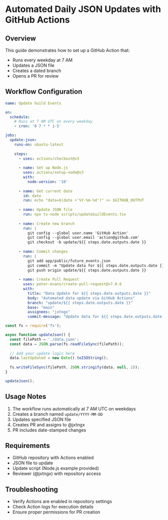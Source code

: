 # Automated Daily JSON Updates with GitHub Actions

## Overview
This guide demonstrates how to set up a GitHub Action that:
- Runs every weekday at 7 AM
- Updates a JSON file
- Creates a dated branch
- Opens a PR for review

## Workflow Configuration

```yaml
name: Update Guild Events

on:
  schedule:
    # Runs at 7 AM UTC on every weekday
    - cron: '0 7 * * 1-5'

jobs:
  update-json:
    runs-on: ubuntu-latest
    
    steps:
      - uses: actions/checkout@v3
      
      - name: Set up Node.js
        uses: actions/setup-node@v3
        with:
          node-version: '18'
          
      - name: Get current date
        id: date
        run: echo "date=$(date +'%Y-%m-%d')" >> $GITHUB_OUTPUT
        
      - name: Update JSON file
        run: npx ts-node scripts/updateGuildEvents.tsx
          
      - name: Create new branch
        run: |
          git config --global user.name 'GitHub Action'
          git config --global user.email 'action@github.com'
          git checkout -b update/${{ steps.date.outputs.date }}
          
      - name: Commit changes
        run: |
          git add app/public/future_events.json
          git commit -m "Update data for ${{ steps.date.outputs.date }}"
          git push origin update/${{ steps.date.outputs.date }}
          
      - name: Create Pull Request
        uses: peter-evans/create-pull-request@v7.0.6
        with:
          title: "Data Update for ${{ steps.date.outputs.date }}"
          body: "Automated data update via GitHub Actions"
          branch: "update/${{ steps.date.outputs.date }}"
          base: "main"
          assignees: "jxtngx"
          commit-message: "Update data for ${{ steps.date.outputs.date }}"
```

```typescript
const fs = require('fs');

async function updateJson() {
  const filePath = './data.json';
  const data = JSON.parse(fs.readFileSync(filePath));
  
  // Add your update logic here
  data.lastUpdated = new Date().toISOString();
  
  fs.writeFileSync(filePath, JSON.stringify(data, null, 2));
}

updateJson();

```

## Usage Notes

1. The workflow runs automatically at 7 AM UTC on weekdays
2. Creates a branch named `update/YYYY-MM-DD`
3. Updates specified JSON file
4. Creates PR and assigns to @jxtngx
5. PR includes date-stamped changes

## Requirements

- GitHub repository with Actions enabled
- JSON file to update
- Update script (Node.js example provided)
- Reviewer (@jxtngx) with repository access

## Troubleshooting

- Verify Actions are enabled in repository settings
- Check Action logs for execution details
- Ensure proper permissions for PR creation